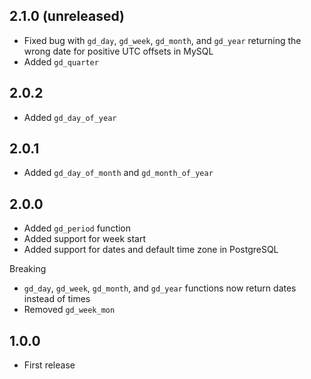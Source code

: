 ## 2.1.0 (unreleased)

- Fixed bug with `gd_day`, `gd_week`, `gd_month`, and `gd_year` returning the wrong date for positive UTC offsets in MySQL
- Added `gd_quarter`

## 2.0.2

- Added `gd_day_of_year`

## 2.0.1

- Added `gd_day_of_month` and `gd_month_of_year`

## 2.0.0

- Added `gd_period` function
- Added support for week start
- Added support for dates and default time zone in PostgreSQL

Breaking

- `gd_day`, `gd_week`, `gd_month`, and `gd_year` functions now return dates instead of times
- Removed `gd_week_mon`

## 1.0.0

- First release
